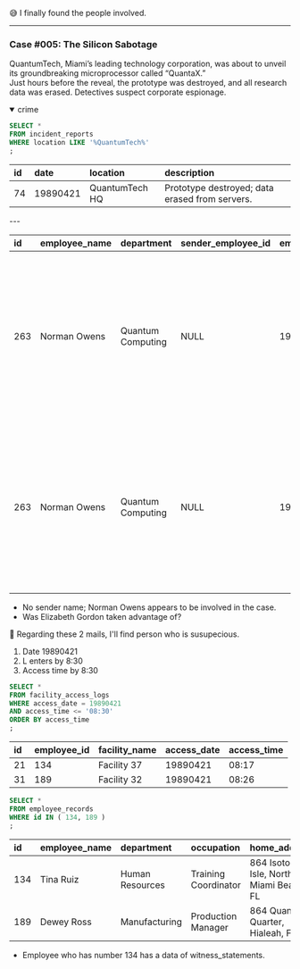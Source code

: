 😅 I finally found the people involved.


---
### Case #005: The Silicon Sabotage
QuantumTech, Miami’s leading technology corporation, was about to unveil its groundbreaking microprocessor called “QuantaX.”   
Just hours before the reveal, the prototype was destroyed, and all research data was erased. Detectives suspect corporate espionage.


<details open><summary> crime </summary>

  
```sql
SELECT *
FROM incident_reports
WHERE location LIKE '%QuantumTech%'
;
```
|id|date|location|description|
|:----|:----|:----|:----|
|74|19890421|QuantumTech HQ|Prototype destroyed; data erased from servers.|


</details>
---


|id|employee_name|department|sender_employee_id|email_date|email_subject|email_content|
|:----|:----|:----|:----|:----|:----|:----|
|263|Norman Owens|Quantum Computing|NULL|19890421|Realign Asset Trajectory|L’s schedule puts her close enough, but we need her inside F18 before 9. Trigger a minor alert or routine checkup to send her in by 8:30. Make sure she logs the visit. That part matters.|
|263|Norman Owens|Quantum Computing|NULL|19890421|Execute Phase Window|Unlock 18 quietly by 9. He’ll use his own credentials to access it shortly after L leaves. No questions. Just ensure the timing lines up. The trail will lead exactly where it needs to.|

* No sender name; Norman Owens appears to be involved in the case.
* Was Elizabeth Gordon taken advantage of?


👀 Regarding these 2 mails, I'll find person who is susupecious.
1. Date 19890421
2. L enters by 8:30
3. Access time by 8:30
```SQL
SELECT *
FROM facility_access_logs
WHERE access_date = 19890421
AND access_time <= '08:30'
ORDER BY access_time
;
```
|id|employee_id|facility_name|access_date|access_time|
|:----|:----|:----|:----|:----|
|21|134|Facility 37|19890421|08:17|
|31|189|Facility 32|19890421|08:26|

```sql
SELECT *
FROM employee_records
WHERE id IN ( 134, 189 )
;
```
|id|employee_name|department|occupation|home_address|
|:----|:----|:----|:----|:----|
|134|Tina Ruiz|Human Resources|Training Coordinator|864 Isotope Isle, North Miami Beach, FL|
|189|Dewey Ross|Manufacturing|Production Manager|864 Quantum Quarter, Hialeah, FL|

* Employee who has number 134 has a data of witness_statements.
